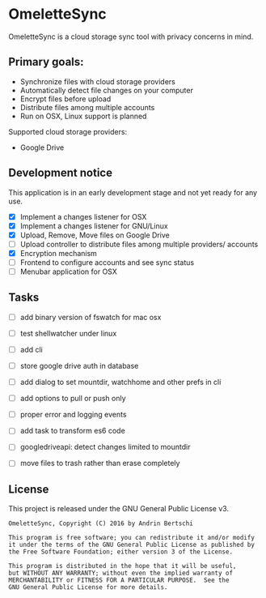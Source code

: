 # OmeletteSync

OmeletteSync is a cloud storage sync tool with privacy concerns in mind.

## Primary goals:
- Synchronize files with cloud storage providers
- Automatically detect file changes on your computer
- Encrypt files before upload
- Distribute files among multiple accounts
- Run on OSX, Linux support is planned

Supported cloud storage providers:
- Google Drive

## Development notice

This application is in an early development stage and not yet ready for any use.

- [x] Implement a changes listener for OSX
- [x] Implement a changes listener for GNU/Linux
- [x] Upload, Remove, Move files on Google Drive
- [ ] Upload controller to distribute files among multiple providers/ accounts
- [x] Encryption mechanism
- [ ] Frontend to configure accounts and see sync status
- [ ] Menubar application for OSX

## Tasks
- [ ] add binary version of fswatch for mac osx
- [ ] test shellwatcher under linux
- [ ] add cli
 - [ ] store google drive auth in database
 - [ ] add dialog to set mountdir, watchhome and other prefs in cli
 - [ ] add options to pull or push only
- [ ] proper error and logging events
- [ ] add task to transform es6 code
- [ ] googledriveapi: detect changes limited to mountdir
- [ ] move files to trash rather than erase completely


## License
This project is released under the GNU General Public License v3.
```
OmeletteSync, Copyright (C) 2016 by Andrin Bertschi

This program is free software; you can redistribute it and/or modify
it under the terms of the GNU General Public License as published by
the Free Software Foundation; either version 3 of the License.

This program is distributed in the hope that it will be useful,
but WITHOUT ANY WARRANTY; without even the implied warranty of
MERCHANTABILITY or FITNESS FOR A PARTICULAR PURPOSE.  See the
GNU General Public License for more details.
```
